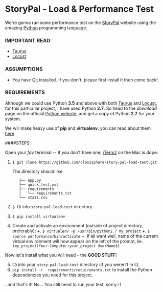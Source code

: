 # StoryPal - Load & Performance Test

We're gonna run some performance test on the [StoryPal](https://www.storypal.co/) website using the amazing [Python](https://www.python.org/) programming language. 

### IMPORTANT READ

+ [Taurus](https://gettaurus.org/)
+ [Locust](https://locust.io/)

### ASSUMPTIONS

+ You have [Git](https://git-scm.com/) installed. If you don't, please first install it then come back!

### REQUIREMENTS

Although we could use Python **3.5** and above with both [Taurus](https://gettaurus.org/) and [Locust](https://locust.io/), for this particular project, I have used Python **2.7**. So head to the *download* page on the official [Python website](https://www.python.org/downloads/), and get a copy of Python **2.7** for your system.

We will make heavy use of **pip** and **virtualenv**, you can read about them [here](http://docs.python-guide.org/en/latest/dev/virtualenvs/).

####STEPS:

Open your *fav* terminal -- if you don't have one, [iTerm2](https://www.iterm2.com/) on the Mac is dope:

1. `$ git clone https://github.com/clovisphere/story-pal-load-test.git`

   The directory should like:
   
   ```
      ├── app.py
      ├── quick_test.yml
      ├── requirements
      │   └── requirements.txt
      └── stats.csv
    ```

2. `$ CD` into `story-pal-load-test` directory.
3. `$ pip install virtualenv`
4. Create and activate an environment (outside of project directory, preferably):
   +. `$ virtualenv -p /usr/bin/python2.7 my_project`
   +. `$ source performance/bin/activate`
   +. If all went well, name of the current virtual environment will now appear on the left of the prompt, lie: `(my_project)Your-Computer:your_project UserName$)`
   
Now let's install what you will need - the **GOOD STUFF**!

5. `CD` into your `story-pal-load-test` directory (if you weren't in it).
6. `pip install -r  requirements/requirements.txt` to install the Python dependencies you need for this project.

..and that's it! No... You still need to run your test, sorry:-)






